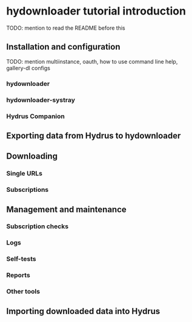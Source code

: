 # hydownloader tutorial introduction

TODO: mention to read the README before this

## Installation and configuration

TODO: mention multiinstance, oauth, how to use command line help, gallery-dl configs

### hydownloader

### hydownloader-systray

### Hydrus Companion

## Exporting data from Hydrus to hydownloader

## Downloading

### Single URLs

### Subscriptions

## Management and maintenance

### Subscription checks

### Logs

### Self-tests

### Reports

### Other tools

## Importing downloaded data into Hydrus
